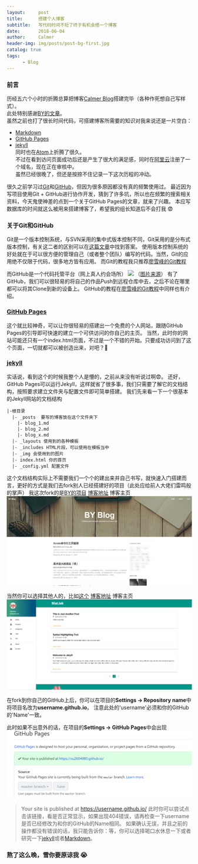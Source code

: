 ```yaml
---
layout:     post
title:      搭建个人博客
subtitle:   写代码时间不短了终于有机会搭一个博客
date:       2018-06-04
author:     Calmer
header-img: img/posts/post-bg-first.jpg
catalog: true
tags:
      - Blog
---
```

### 前言
历经五六个小时的折腾总算把博客[Calmer Blog](https://xu2604980.github.io/)搭建完毕（各种作死想自己写样式）。<br>
此处特别感谢[BY的文章](https://www.jianshu.com/p/e68fba58f75c)。<br>
虽然之前也打了很长时间代码，可搭建博客所需要的知识对我来说还是一片空白：<br>
  - [Markdown](http://wowubuntu.com/markdown/)
  - [GitHub Pages](https://pages.github.com/)
  - [jekyll](https://www.jekyll.com.cn/)<br>
同时也在[Atom](https://atom.io/)上折腾了很久。<br>
不过在看到访问页面成功后还是产生了很大的满足感，同时在[阿里云](https://wanwang.aliyun.com/domain/)注册了一个域名，现在正在审核中。<br>
虽然已经很晚了，但还是按捺不住记录一下这次历程的冲动。<br>

很久之前学习过[Git](https://git-scm.com/)和[GitHub](https://github.com/)，但因为很多原因都没有真的频繁使用过。
最近因为写项目使用Git + GitHub进行协作开发，猜到了许多坑，所以也在频繁的搜索相关资料，今天鬼使神差的点到一个关于GitHub Pages的文章，就来了兴趣。
本应写数据库的时间就这么被用来搭建博客了，希望我的组长知道后不会打我 😨
### 关于Git和GitHub
Git是一个版本控制系统，与SVN采用的集中式版本控制不同，Git采用的是分布式版本控制，有关这二者的区别可以在[这篇文章](https://blog.csdn.net/hymking/article/details/53621908)中找到答案。
使用版本控制系统的好处就在于可以很方便的管理自己（或者整个团队）编写的代码。当然，Git的应用绝不仅限于代码，很多地方皆有应用。
而Git的教程我只推荐[廖雪峰的Git教程](https://www.liaoxuefeng.com/wiki/0013739516305929606dd18361248578c67b8067c8c017b000)

而GitHub是一个代码托管平台（网上真人约会场所）
![](https://pic1.zhimg.com/80/fe3d32b766b31f2bd1e1d38f2d41f958_hd.jpg)
（[图片来源](https://www.zhihu.com/question/28976652/answer/42804737)）
有了GitHub，我们可以很轻易的将自己的作品Push到远程仓库中去，之后不论在哪里都可以将其Clone到新的设备上。
GitHub的教程在[廖雪峰的Git教程](https://www.liaoxuefeng.com/wiki/0013739516305929606dd18361248578c67b8067c8c017b000)中同样也有介绍。

### [GitHub Pages](https://pages.github.com/)
这个就比较神奇，可以让你很轻易的搭建出一个免费的个人网站，跟随GitHub Pages的引导即可快速的建立一个可供访问的你自己的主页。
当然，此时你的网站可能还只有一个index.html页面，不过是一个不错的开始。只要成功访问到了这个页面，一切就都可以被创造出来，对吧？💪

### [jekyll](https://www.jekyll.com.cn/)
实话说，看到这个的时候我整个人是懵的，之前从来没有听说过啊:fearful:。
还好，GitHub Pages可以运行Jekyll，这样就省了很多事，我们只需要了解它的文档结构，按照要求建立文件夹与配置文件即可简单搭建。
我们先来看一下一个很基本的Jekyll网站的文档结构
```
|-根目录
  |- _posts  要写的博客放在这个文件夹下
    |- blog_1.md
    |- blog_2.md
    |- blog_x.md
  |- _layouts 使用到的各种模板
  |- _includes HTML片段，可以使用在模板当中
  |- _img 会使用到的图片
  |- index.html 你的首页
  |- _config.yml 配置文件
```
这个文档结构实际上不需要我们一个个的建出来并自己书写，就快速入门搭建而言，更好的方式是我们去fork别人已经搭建好的项目（此处应给前人大佬们雷鸣般的掌声）
我这次fork的是[BY的项目](https://github.com/qiubaiying/qiubaiying.github.io)
[博客地址](http://qiubaiying.top/)
博客主页
![](/img/posts/post-first-demo.png)

当然你可以选择其他人的，比如[这个](https://github.com/ShawnTeoh/matjek)
[博客地址](https://shawnteoh.github.io/matjek/)
博客主页
![](/img/posts/post-first-demo2.png)

在fork到你自己的GitHub上后，你可以在项目的**Settings -> Repository name**中将项目名改为**username.github.io**。
注意此处的'username'必须和你的GitHub的'Name'一致。

此时如果不出意外的话，在项目的**Settings -> GitHub Pages**中会出现
![](/img/posts/post-first-demo3.png)
>  Your site is published at https://username.github.io/
此时你可以尝试点击该链接，看是否正常显示，如果出现404错误，请再检查一下username是否已经修改为和你的GitHub的Name相同。
如果确认无误，并且之前的操作都没有错误的话，我只能告诉你：等，你可以选择喝口水休息一下或者研究一下[jekyll](https://www.jekyll.com.cn/)或者[Markdown](http://wowubuntu.com/markdown/)。
### 熬了这么晚，雪你要原谅我 😭
